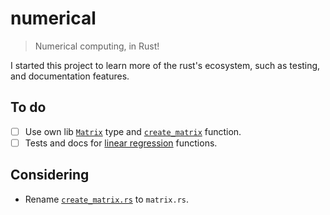 # numerical

> Numerical computing, in Rust!

I started this project to learn more of the rust's ecosystem, such as testing, and documentation features.

## To do

- [ ] Use own lib [`Matrix`](src/package/create_matrix.rs#L3) type and [`create_matrix`](src/package/create_matrix.rs#L5) function.
- [ ] Tests and docs for [linear regression](src/package/linear_regression.rs) functions.

## Considering

- Rename [`create_matrix.rs`](src/package/create_matrix.rs) to `matrix.rs`.
